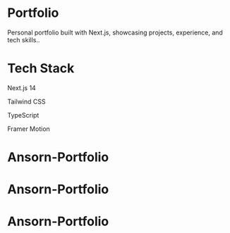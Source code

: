 # Portfolio

Personal portfolio built with Next.js, showcasing projects, experience, and tech skills..

# Tech Stack

Next.js 14

Tailwind CSS

TypeScript

Framer Motion
# Ansorn-Portfolio
# Ansorn-Portfolio
# Ansorn-Portfolio
